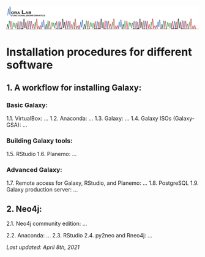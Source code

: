 <img src="https://github.com/mora-lab/mora-lab.github.io/blob/master/picture/MORALAB_Banner.png">

# Installation procedures for different software

## 1. A workflow for installing Galaxy:
### Basic Galaxy:
1.1. VirtualBox: ...
1.2. Anaconda: ...
1.3. Galaxy: ...
1.4. Galaxy ISOs (Galaxy-GSA): ...
### Building Galaxy tools:
1.5. RStudio
1.6. Planemo: ...
### Advanced Galaxy:
1.7. Remote access for Galaxy, RStudio, and Planemo: ...
1.8. PostgreSQL
1.9. Galaxy production server: ...

## 2. Neo4j:
2.1. Neo4j community edition: ...

2.2. Anaconda: ...
2.3. RStudio
2.4. py2neo and Rneo4j: ...

*Last updated: April 8th, 2021*
